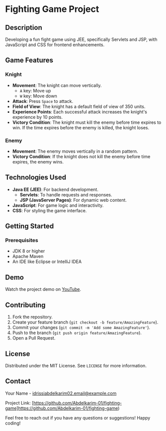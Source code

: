 # Fighting Game Project

## Description

Developing a fun fight game using JEE, specifically Servlets and JSP, with JavaScript and CSS for frontend enhancements.

## Game Features

### Knight

- **Movement**: The knight can move vertically.
  - `A` key: Move up
  - `W` key: Move down
- **Attack**: Press `Space` to attack.
- **Field of View**: The knight has a default field of view of 350 units.
- **Experience Points**: Each successful attack increases the knight's experience by 10 points.
- **Victory Condition**: The knight must kill the enemy before time expires to win. If the time expires before the enemy is killed, the knight loses.

### Enemy

- **Movement**: The enemy moves vertically in a random pattern.
- **Victory Condition**: If the knight does not kill the enemy before time expires, the enemy wins.

## Technologies Used

- **Java EE (JEE)**: For backend development.
  - **Servlets**: To handle requests and responses.
  - **JSP (JavaServer Pages)**: For dynamic web content.
- **JavaScript**: For game logic and interactivity.
- **CSS**: For styling the game interface.

## Getting Started

### Prerequisites

- JDK 8 or higher
- Apache Maven
- An IDE like Eclipse or IntelliJ IDEA

## Demo

Watch the project demo on [YouTube](https://youtu.be/wqMFS30dMFI?si=w2MQcixHUSLMA5pf).

## Contributing

1. Fork the repository.
2. Create your feature branch (`git checkout -b feature/AmazingFeature`).
3. Commit your changes (`git commit -m 'Add some AmazingFeature'`).
4. Push to the branch (`git push origin feature/AmazingFeature`).
5. Open a Pull Request.

## License

Distributed under the MIT License. See `LICENSE` for more information.

## Contact

Your Name - [idrissiabdelkarim02.email@example.com](mailto:idrissiabdelkarim02.email@example.com)

Project Link: [https://github.com/Abdelkarim-01/fighting-game]https://github.com/Abdelkarim-01/fighting-game)



Feel free to reach out if you have any questions or suggestions! Happy coding!
